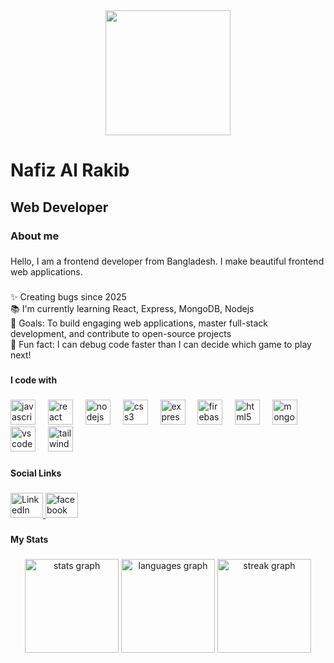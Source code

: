 <div align="center">
  <img height="200" src="https://i.ibb.co.com/0n0Sn81/b80f7763-9f3e-4452-afb2-1457b31f77fc.png"  />
</div>

###

<h1 align="left">Nafiz Al Rakib</h1>

###

<h2 align="left">Web Developer</h2>

###

<h3 align="left">About me</h3>

###

<p align="left">Hello, I am a frontend developer from Bangladesh. I make beautiful frontend web applications.</p>

###

<p align="left">✨ Creating bugs since 2025<br>📚 I'm currently learning React, Express, MongoDB, Nodejs<br>🎯 Goals: To build engaging web applications, master full-stack development, and contribute to open-source projects<br>🎲 Fun fact:  I can debug code faster than I can decide which game to play next!</p>

###

<h4 align="left">I code with</h4>

###

<div align="left">
  <img src="https://cdn.jsdelivr.net/gh/devicons/devicon/icons/javascript/javascript-original.svg" height="40" alt="javascript logo"  />
  <img width="12" />
  <img src="https://cdn.jsdelivr.net/gh/devicons/devicon/icons/react/react-original.svg" height="40" alt="react logo"  />
  <img width="12" />
  <img src="https://cdn.jsdelivr.net/gh/devicons/devicon/icons/nodejs/nodejs-original.svg" height="40" alt="nodejs logo"  />
  <img width="12" />
  <img src="https://cdn.jsdelivr.net/gh/devicons/devicon/icons/css3/css3-original.svg" height="40" alt="css3 logo"  />
  <img width="12" />
  <img src="https://cdn.jsdelivr.net/gh/devicons/devicon/icons/express/express-original.svg" height="40" alt="express logo"  />
  <img width="12" />
  <img src="https://cdn.jsdelivr.net/gh/devicons/devicon/icons/firebase/firebase-plain.svg" height="40" alt="firebase logo"  />
  <img width="12" />
  <img src="https://cdn.jsdelivr.net/gh/devicons/devicon/icons/html5/html5-original.svg" height="40" alt="html5 logo"  />
  <img width="12" />
  <img src="https://cdn.jsdelivr.net/gh/devicons/devicon/icons/mongodb/mongodb-original.svg" height="40" alt="mongodb logo"  />
  <img width="12" />
  <img src="https://cdn.jsdelivr.net/gh/devicons/devicon/icons/vscode/vscode-original.svg" height="40" alt="vscode logo"  />
  <img width="12" />
  <img src="https://cdn.jsdelivr.net/gh/devicons/devicon/icons/tailwindcss/tailwindcss-original-wordmark.svg" height="40" alt="tailwindcss logo"  />
</div>

###

<h4 align="left">Social Links</h4>

###

<div align="left">
  <a href="https://www.linkedin.com/in/nafiz-al-rakib/" target="_blank">
  <img src="https://i.ibb.co.com/MDFYH8Pm/download.png" width="52" height="40" alt="LinkedIn logo" />
</a>
  <a href="https://www.facebook.com/nafiz.al.rakib/" target="_blank">
    <img src="https://raw.githubusercontent.com/maurodesouza/profile-readme-generator/master/src/assets/icons/social/facebook/default.svg" width="52" height="40" alt="facebook logo"  />
  </a>
</div>

###

<h4 align="left">My Stats</h4>

###

<div align="center">
  <img src="https://github-readme-stats.vercel.app/api?username=rakibnafiz6&hide_title=false&hide_rank=false&show_icons=true&include_all_commits=true&count_private=true&disable_animations=false&theme=dracula&locale=en&hide_border=false&order=1" height="150" alt="stats graph"  />
  <img src="https://github-readme-stats.vercel.app/api/top-langs?username=rakibnafiz6&locale=en&hide_title=false&layout=compact&card_width=320&langs_count=5&theme=dracula&hide_border=false&order=2" height="150" alt="languages graph"  />
  <img src="https://streak-stats.demolab.com?user=rakibnafiz6&locale=en&mode=daily&theme=dracula&hide_border=false&border_radius=5&order=3" height="150" alt="streak graph"  />
</div>

###
